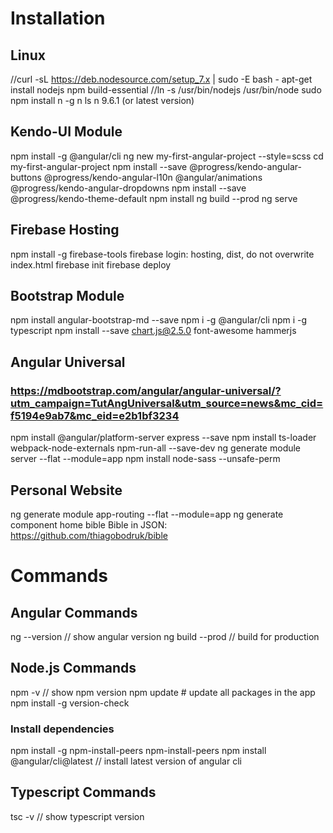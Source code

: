 # Installation

## Linux
//curl -sL https://deb.nodesource.com/setup_7.x | sudo -E bash -
apt-get install nodejs npm build-essential
//ln -s /usr/bin/nodejs /usr/bin/node
sudo npm install n -g
n ls
n 9.6.1 (or latest version)

## Kendo-UI Module
npm install -g @angular/cli
ng new my-first-angular-project --style=scss
cd my-first-angular-project
npm install --save @progress/kendo-angular-buttons @progress/kendo-angular-l10n @angular/animations @progress/kendo-angular-dropdowns
npm install --save @progress/kendo-theme-default
npm install
ng build --prod
ng serve

## Firebase Hosting
npm install -g firebase-tools
firebase login: hosting, dist, do not overwrite index.html
firebase init
firebase deploy

## Bootstrap Module
npm install angular-bootstrap-md --save
npm i -g @angular/cli
npm i -g typescript
npm install --save chart.js@2.5.0 font-awesome hammerjs

## Angular Universal
### https://mdbootstrap.com/angular/angular-universal/?utm_campaign=TutAngUniversal&utm_source=news&mc_cid=f5194e9ab7&mc_eid=e2b1bf3234
npm install @angular/platform-server express --save
npm install ts-loader webpack-node-externals npm-run-all --save-dev
ng generate module server --flat --module=app
npm install node-sass --unsafe-perm

## Personal Website
ng generate module app-routing --flat --module=app
ng generate component home bible
Bible in JSON: https://github.com/thiagobodruk/bible

# Commands

## Angular Commands
ng --version    // show angular version
ng build --prod   // build for production

## Node.js Commands
npm -v  // show npm version
npm update  # update all packages in the app
npm install -g version-check
### Install dependencies
npm install -g npm-install-peers
npm-install-peers
npm install @angular/cli@latest  // install latest version of angular cli

## Typescript Commands
tsc -v  // show typescript version